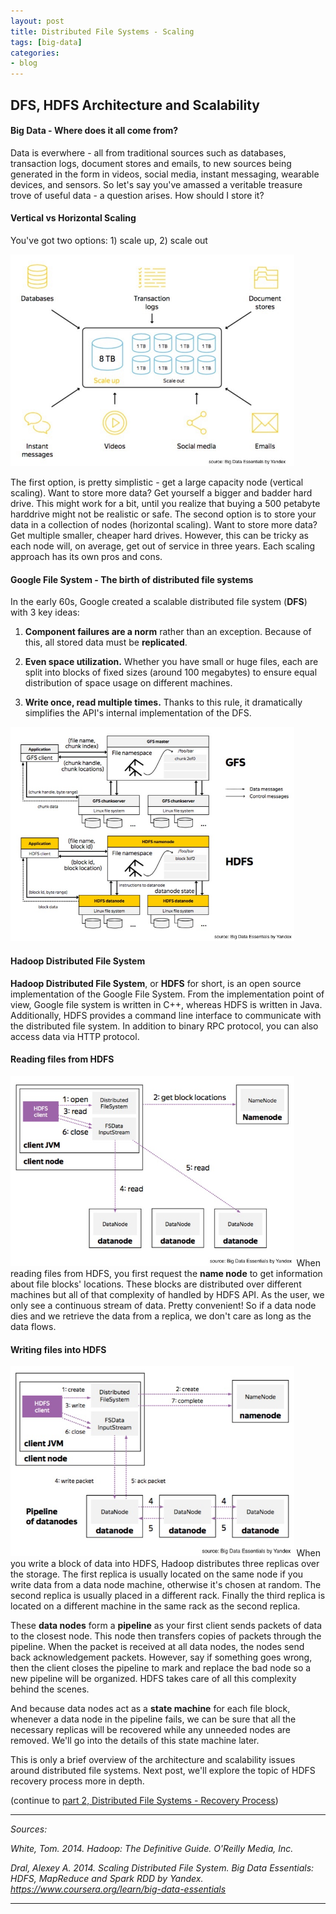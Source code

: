 ```yaml
---
layout: post
title: Distributed File Systems - Scaling
tags: [big-data]
categories:
- blog
---
```


## DFS, HDFS Architecture and Scalability

#### Big Data - Where does it all come from?
Data is everwhere - all from traditional sources such as databases, transaction logs,
document stores and emails, to new sources being generated in the form in videos,
social media, instant messaging, wearable devices, and sensors. So let's say you've amassed a 
veritable treasure trove of useful data - a question arises.  How should I store it?

#### Vertical vs Horizontal Scaling
You've got two options:  1) scale up, 2) scale out

<img src="/assets/images/bigdata/distributedfilesystem_1.jpg" alt="scale up vs scale out" style="max-width: 90%">

The first option, is pretty simplistic - get a large capacity node (vertical scaling). Want to store more data? Get yourself a bigger and badder hard drive.
This might work for a bit, until you realize that buying a 500 petabyte harddrive might not be realistic or safe.
The second option is to store your data in a collection of nodes (horizontal scaling). Want to store more data? Get multiple smaller, cheaper hard drives.
However, this can be tricky as each node will, on average, get out of service in three years.
Each scaling approach has its own pros and cons.

#### Google File System - The birth of distributed file systems
In the early 60s, Google created a scalable distributed file system (<strong>DFS</strong>) with 3 key ideas:

1. <strong>Component failures are a norm</strong> rather than an exception. Because of this, all stored data must be <strong>replicated</strong>.

2. <strong>Even space utilization.</strong> Whether you have small or huge files, each are split into blocks of fixed sizes (around 100 megabytes) to ensure equal distribution of space usage on different machines.

3. <strong>Write once, read multiple times.</strong> Thanks to this rule, it dramatically simplifies the API's internal implementation of the DFS.

<img src="/assets/images/bigdata/gfs_hdfs.jpg" alt="gfs vs hdfs" style="max-width: 90%">

#### Hadoop Distributed File System

<strong>Hadoop Distributed File System</strong>, or <strong>HDFS</strong> for short, is an open source 
implementation of the Google File System. From the implementation point of view,
Google file system is written in C++, whereas HDFS is written in Java. 
Additionally, HDFS provides a command line interface to communicate with the distributed file system.
In addition to binary RPC protocol, you can also access data via HTTP protocol.

#### Reading files from HDFS
<img src="/assets/images/bigdata/read.jpg" alt="gfs vs hdfs" style="max-width: 90%">
When reading files from HDFS, you first request the <strong>name node</strong> to get
information about file blocks' locations. These blocks are distributed over different machines
but all of that complexity of handled by HDFS API. As the user, we only see a continuous stream of data. Pretty convenient!
So if a data node dies and we retrieve the data from a replica, we don't care as long as the data flows.

#### Writing files into HDFS
<img src="/assets/images/bigdata/write.jpg" alt="gfs vs hdfs" style="max-width: 90%">
When you write a block of data into HDFS, Hadoop distributes three replicas over the storage. 
The first replica is usually located on the same node if you write data from a data node machine, otherwise it's chosen at random.
The second replica is usually placed in a different rack.
Finally the third replica is located on a different machine in the same rack as the second replica.

These <strong>data nodes</strong> form a <strong>pipeline</strong> as your first client sends packets of data to the closest node. 
This node then transfers copies of packets through the pipeline. When the packet is received at all data nodes, the nodes send back acknowledgement packets.
However, say if something goes wrong, then the client closes the pipeline to mark and replace the bad node so a new pipeline will be organized.
HDFS takes care of all this complexity behind the scenes.

And because data nodes act as a <strong>state machine</strong> for each file block, whenever a data node in the pipeline fails, we can be sure that all the necessary replicas will be recovered while any unneeded nodes are removed.
We'll go into the details of this state machine later.

This is only a brief overview of the architecture and scalability issues around distributed file systems.
Next post, we'll explore the topic of HDFS recovery process more in depth.

(continue to [part 2, Distributed File Systems - Recovery Process](/blog/2018/02/05/bigdata-scalingdistributedfilesystems2.html))

---
<em>Sources:</em>

<em>White, Tom. 2014. Hadoop: The Definitive Guide. O'Reilly Media, Inc.</em>

<em>Dral, Alexey A. 2014. Scaling Distributed File System. Big Data Essentials: HDFS, MapReduce and Spark RDD by Yandex. <https://www.coursera.org/learn/big-data-essentials></em>

---
